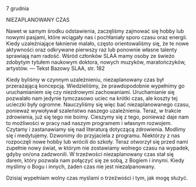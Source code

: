 7 grudnia

NIEZAPLANOWANY CZAS 

 Nawet w samym środku odstawienia, zaczęliśmy zajmować się hobby lub nowymi pasjami, które wciągały nas i pochłaniały sporo czasu oraz energii. Kiedy uzależniające łaknienie malało, często orientowaliśmy się, że te nowe aktywności oraz odkrywane pierwszy raz lub ponownie własne talenty sprawiają nam radość. Wśród członków SLAA mamy osoby ze świeżo zdobytym tytułem naukowym doktora, nowych muzyków, maratończyków, artystów. — Tekst Bazowy SLAA, str. 182

 Kiedy byliśmy w czynnym uzależnieniu, niezaplanowany czas był przerażającą koncepcją. Wiedzieliśmy, że prawdopodobnie wypełnimy go uruchamianiem się czy niezdrowymi zachowaniami. Uruchamianie się pozwalało nam jedynie tymczasowo uciec na krótki czas, ale koszty tej ucieczki były ogromne. Nauczyliśmy się więc bać niezaplanowanego czasu, ponieważ wywoływał szaleństwo naszego uzależnienia. Teraz, w trakcie zdrowienia, już się tego nie boimy. Cieszymy się z tego, ponieważ daje nam to możliwości w pracy nad naszym programem i własnym rozwojem. Czytamy i zastanawiamy się nad literaturą dotyczącą zdrowienia. Modlimy się i medytujemy. Dzwonimy do przyjaciela z programu. Niektórzy z nas rozpoczęli nowe hobby lub wrócili do szkoły. Teraz otworzył się przed nami zupełnie nowy świat, w którym nie zostawiamy wolnego czasu na wypadek, gdyby on/ona zadzwonili. W trzeźwości niezaplanowany czas stał się darem, który pozwala nam połączyć się ze sobą, z Bogiem i innymi. Kiedy myślimy o Bogu i innych, żaden czas nie jest niezalpanowany.

 Dzisiaj wypełniam wolny czas myślami o trzeźwości i tym, jak mogę służyć.
